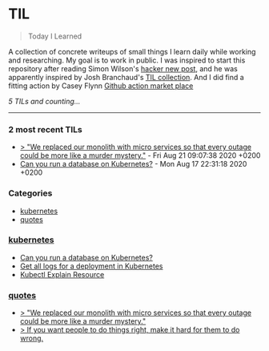 # TIL
> Today I Learned

A collection of concrete writeups of small things I learn daily while working
and researching. My goal is to work in public. I was inspired to start this
repository after reading Simon Wilson's [hacker new post][1], and he was
apparently inspired by Josh Branchaud's [TIL collection][2]. And I did find a fitting
action by Casey Flynn [Github action market place][3]


_5 TILs and counting..._

---

### 2 most recent TILs

- [> "We replaced our monolith with micro services so that every outage could be more like a murder mystery."](quotes/murder_mystery.md) - Fri Aug 21 09:07:38 2020 +0200
- [Can you run a database on Kubernetes?](kubernetes/database-on-kube.md) - Mon Aug 17 22:31:18 2020 +0200

### Categories

- [kubernetes](#kubernetes)
- [quotes](#quotes)

### [kubernetes](#kubernetes)
- [Can you run a database on Kubernetes?](kubernetes/database-on-kube.md)
- [Get all logs for a deployment in Kubernetes](kubernetes/get-all-logs-for-deployment.md)
- [Kubectl Explain Resource](kubernetes/kubectl-explain-resource.md)

### [quotes](#quotes)
- [> "We replaced our monolith with micro services so that every outage could be more like a murder mystery."](quotes/murder_mystery.md)
- [> If you want people to do things right, make it hard for them to do wrong.](quotes/things-right.md)

[1]: https://simonwillison.net/2020/Apr/20/self-rewriting-readme/
[2]: https://github.com/jbranchaud/til
[3]: https://github.com/marketplace/actions/til-auto-format-readme

